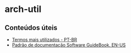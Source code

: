 # arch-util

## Conteúdos úteis

* [Termos mais utilizados - PT-BR](diagramas/termos.md)
* [Padrão de documentação Software GuideBook. EN-US](Documentação/README.md)